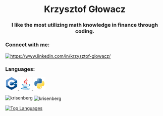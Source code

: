 <h1 align="center">Krzysztof Głowacz</h1>
<h3 align="center">I like the most utilizing math knowledge in finance through coding.</h3>

<h3 align="left">Connect with me:</h3>
<p align="left">
<a href="https://www.linkedin.com/in/krzysztof-glowacz/" target="blank"><img align="center" src="https://raw.githubusercontent.com/rahuldkjain/github-profile-readme-generator/master/src/images/icons/Social/linked-in-alt.svg" alt="https://www.linkedin.com/in/krzysztof-glowacz/" height="30" width="40" /></a>
</p>

<h3 align="left">Languages:</h3>
<p align="left"> <a href="https://www.w3schools.com/cpp/" target="_blank" rel="noreferrer"> <img src="https://raw.githubusercontent.com/devicons/devicon/master/icons/cplusplus/cplusplus-original.svg" alt="cplusplus" width="40" height="40"/> </a> <a href="https://www.java.com" target="_blank" rel="noreferrer"> <img src="https://raw.githubusercontent.com/devicons/devicon/master/icons/java/java-original.svg" alt="java" width="40" height="40"/> </a> <a href="https://www.python.org" target="_blank" rel="noreferrer"> <img src="https://raw.githubusercontent.com/devicons/devicon/master/icons/python/python-original.svg" alt="python" width="40" height="40"/> </a> </p>

<p><img align="left" src="https://github-readme-stats.vercel.app/api/top-langs?username=krisenberg&show_icons=true&locale=en&layout=compact&theme=dark" alt="krisenberg" /></p>

<p>&nbsp;<img align="center" src="https://github-readme-stats.vercel.app/api?username=krisenberg&show_icons=true&locale=en&theme=dark" alt="krisenberg" /></p>

[![Top Languages](https://img.shields.io/static/v1?label=Top%20Languages&message=Your%20Languages&color=blueviolet&logo=github&style=for-the-badge&logoColor=white&labelColor=black)](https://github.com/Krisenberg)
